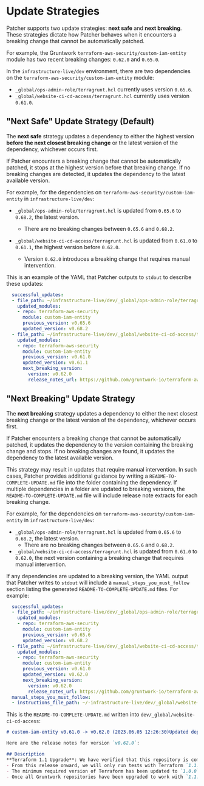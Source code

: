 # Update Strategies

Patcher supports two update strategies: **next safe** and **next breaking**. These strategies dictate how Patcher behaves when it encounters a breaking change that cannot be automatically patched.

For example, the Gruntwork `terraform-aws-security/custom-iam-entity` module has two recent breaking changes: `0.62.0` and `0.65.0`.

In the `infrastructure-live/dev` environment, there are two dependencies on the `terraform-aws-security/custom-iam-entity` module:  
- `_global/ops-admin-role/terragrunt.hcl` currently uses version `0.65.6`.  
- `_global/website-ci-cd-access/terragrunt.hcl` currently uses version `0.61.0`.  

## "Next Safe" Update Strategy (Default)

The **next safe** strategy updates a dependency to either the highest version **before the next closest breaking change** or the latest version of the dependency, whichever occurs first.

If Patcher encounters a breaking change that cannot be automatically patched, it stops at the highest version before that breaking change. If no breaking changes are detected, it updates the dependency to the latest available version.

For example, for the dependencies on `terraform-aws-security/custom-iam-entity` in `infrastructure-live/dev`:

- `_global/ops-admin-role/terragrunt.hcl` is updated from `0.65.6` to `0.68.2`, the latest version.  
  - There are no breaking changes between `0.65.6` and `0.68.2`.  

- `_global/website-ci-cd-access/terragrunt.hcl` is updated from `0.61.0` to `0.61.1`, the highest version before `0.62.0`.  
  - Version `0.62.0` introduces a breaking change that requires manual intervention.  


This is an example of the YAML that Patcher outputs to `stdout` to describe these updates:  

```yaml
  successful_updates:
  - file_path: ~/infrastructure-live/dev/_global/ops-admin-role/terragrunt.hcl
    updated_modules:
    - repo: terraform-aws-security
      module: custom-iam-entity
      previous_version: v0.65.6
      updated_version: v0.68.2
  - file_path: ~/infrastructure-live/dev/_global/website-ci-cd-access/terragrunt.hcl
    updated_modules:
    - repo: terraform-aws-security
      module: custom-iam-entity
      previous_version: v0.61.0
      updated_version: v0.61.1
      next_breaking_version:
        version: v0.62.0
        release_notes_url: https://github.com/gruntwork-io/terraform-aws-security/releases/tag/v0.62.0
```

## "Next Breaking" Update Strategy  

The **next breaking** strategy updates a dependency to either the next closest breaking change or the latest version of the dependency, whichever occurs first.  

If Patcher encounters a breaking change that cannot be automatically patched, it updates the dependency to the version containing the breaking change and stops. If no breaking changes are found, it updates the dependency to the latest available version.  

This strategy may result in updates that require manual intervention. In such cases, Patcher provides additional guidance by writing a `README-TO-COMPLETE-UPDATE.md` file into the folder containing the dependency. If multiple dependencies in a folder are updated to breaking versions, the `README-TO-COMPLETE-UPDATE.md` file will include release note extracts for each breaking change.

For example, for the dependencies on `terraform-aws-security/custom-iam-entity` in `infrastructure-live/dev`:

- `_global/ops-admin-role/terragrunt.hcl` is updated from `0.65.6` to `0.68.2`, the latest version.  
  - There are no breaking changes between `0.65.6` and `0.68.2`.  
- `_global/website-ci-cd-access/terragrunt.hcl` is updated from `0.61.0` to `0.62.0`, the next version containing a breaking change that requires manual intervention.  

If any dependencies are updated to a breaking version, the YAML output that Patcher writes to `stdout` will include a `manual_steps_you_must_follow` section listing the generated `README-TO-COMPLETE-UPDATE.md` files. For example:  

```yaml
  successful_updates:
  - file_path: ~/infrastructure-live/dev/_global/ops-admin-role/terragrunt.hcl
    updated_modules:
    - repo: terraform-aws-security
      module: custom-iam-entity
      previous_version: v0.65.6
      updated_version: v0.68.2
  - file_path: ~/infrastructure-live/dev/_global/website-ci-cd-access/terragrunt.hcl
    updated_modules:
    - repo: terraform-aws-security
      module: custom-iam-entity
      previous_version: v0.61.0
      updated_version: v0.62.0
      next_breaking_version:
        version: v0.62.0
        release_notes_url: https://github.com/gruntwork-io/terraform-aws-security/releases/tag/v0.62.0
  manual_steps_you_must_follow:
  - instructions_file_path: ~/-infrastructure-live/dev/_global/website-ci-cd-access/README-TO-COMPLETE-UPDATE.md
```

This is the `README-TO-COMPLETE-UPDATE.md` written into `dev/_global/website-ci-cd-access`:

```markdown
# custom-iam-entity v0.61.0 -> v0.62.0 (2023.06.05 12:26:30)Updated dependency `custom-iam-entity` in `~/infrastructure-live/dev/_global/website-ci-cd-access/terragrunt.hcl` to version `v0.62.0`, which contains breaking changes. You **must** follow the instructions in the release notes to complete this update safely: https://github.com/gruntwork-io/terraform-aws-security/releases/tag/v0.62.0

Here are the release notes for version `v0.62.0`:

## Description  
**Terraform 1.1 Upgrade**: We have verified that this repository is compatible with Terraform `1.1.x`!  
- From this release onward, we will only run tests with Terraform `1.1.x` against this repository, so we recommend updating to `1.1.x` soon.  
- The minimum required version of Terraform has been updated to `1.0.0`. While earlier versions of Terraform may still work, we no longer guarantee compatibility with pre-1.0.0 versions.  
- Once all Gruntwork repositories have been upgraded to work with `1.1.x`, we will publish a migration guide with a version compatibility table and announce it via the Gruntwork Newsletter.  
